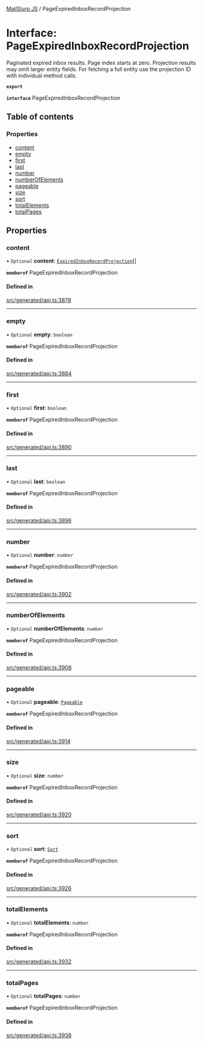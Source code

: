 [MailSlurp JS](../README.md) / PageExpiredInboxRecordProjection

# Interface: PageExpiredInboxRecordProjection

Paginated expired inbox results. Page index starts at zero. Projection results may omit larger entity fields. For fetching a full entity use the projection ID with individual method calls.

**`export`**

**`interface`** PageExpiredInboxRecordProjection

## Table of contents

### Properties

- [content](PageExpiredInboxRecordProjection.md#content)
- [empty](PageExpiredInboxRecordProjection.md#empty)
- [first](PageExpiredInboxRecordProjection.md#first)
- [last](PageExpiredInboxRecordProjection.md#last)
- [number](PageExpiredInboxRecordProjection.md#number)
- [numberOfElements](PageExpiredInboxRecordProjection.md#numberofelements)
- [pageable](PageExpiredInboxRecordProjection.md#pageable)
- [size](PageExpiredInboxRecordProjection.md#size)
- [sort](PageExpiredInboxRecordProjection.md#sort)
- [totalElements](PageExpiredInboxRecordProjection.md#totalelements)
- [totalPages](PageExpiredInboxRecordProjection.md#totalpages)

## Properties

### content

• `Optional` **content**: [`ExpiredInboxRecordProjection`](ExpiredInboxRecordProjection.md)[]

**`memberof`** PageExpiredInboxRecordProjection

#### Defined in

[src/generated/api.ts:3878](https://github.com/mailslurp/mailslurp-client/blob/113e801/src/generated/api.ts#L3878)

___

### empty

• `Optional` **empty**: `boolean`

**`memberof`** PageExpiredInboxRecordProjection

#### Defined in

[src/generated/api.ts:3884](https://github.com/mailslurp/mailslurp-client/blob/113e801/src/generated/api.ts#L3884)

___

### first

• `Optional` **first**: `boolean`

**`memberof`** PageExpiredInboxRecordProjection

#### Defined in

[src/generated/api.ts:3890](https://github.com/mailslurp/mailslurp-client/blob/113e801/src/generated/api.ts#L3890)

___

### last

• `Optional` **last**: `boolean`

**`memberof`** PageExpiredInboxRecordProjection

#### Defined in

[src/generated/api.ts:3896](https://github.com/mailslurp/mailslurp-client/blob/113e801/src/generated/api.ts#L3896)

___

### number

• `Optional` **number**: `number`

**`memberof`** PageExpiredInboxRecordProjection

#### Defined in

[src/generated/api.ts:3902](https://github.com/mailslurp/mailslurp-client/blob/113e801/src/generated/api.ts#L3902)

___

### numberOfElements

• `Optional` **numberOfElements**: `number`

**`memberof`** PageExpiredInboxRecordProjection

#### Defined in

[src/generated/api.ts:3908](https://github.com/mailslurp/mailslurp-client/blob/113e801/src/generated/api.ts#L3908)

___

### pageable

• `Optional` **pageable**: [`Pageable`](Pageable.md)

**`memberof`** PageExpiredInboxRecordProjection

#### Defined in

[src/generated/api.ts:3914](https://github.com/mailslurp/mailslurp-client/blob/113e801/src/generated/api.ts#L3914)

___

### size

• `Optional` **size**: `number`

**`memberof`** PageExpiredInboxRecordProjection

#### Defined in

[src/generated/api.ts:3920](https://github.com/mailslurp/mailslurp-client/blob/113e801/src/generated/api.ts#L3920)

___

### sort

• `Optional` **sort**: [`Sort`](Sort.md)

**`memberof`** PageExpiredInboxRecordProjection

#### Defined in

[src/generated/api.ts:3926](https://github.com/mailslurp/mailslurp-client/blob/113e801/src/generated/api.ts#L3926)

___

### totalElements

• `Optional` **totalElements**: `number`

**`memberof`** PageExpiredInboxRecordProjection

#### Defined in

[src/generated/api.ts:3932](https://github.com/mailslurp/mailslurp-client/blob/113e801/src/generated/api.ts#L3932)

___

### totalPages

• `Optional` **totalPages**: `number`

**`memberof`** PageExpiredInboxRecordProjection

#### Defined in

[src/generated/api.ts:3938](https://github.com/mailslurp/mailslurp-client/blob/113e801/src/generated/api.ts#L3938)
